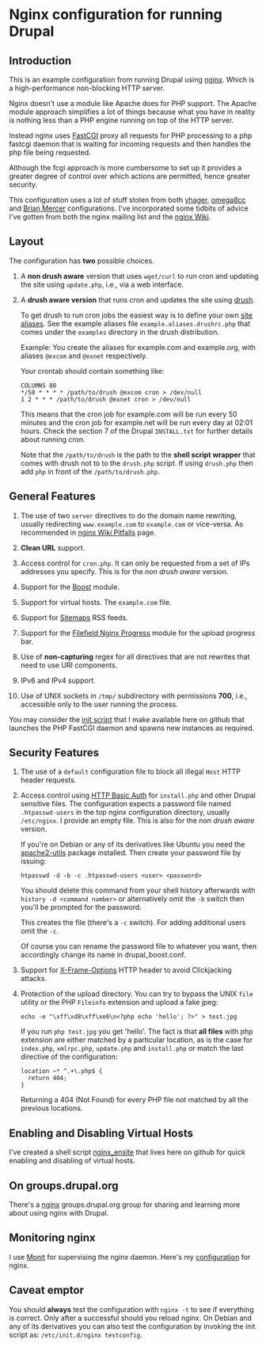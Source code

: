 # Nginx configuration for running Drupal

## Introduction

   This is an example configuration from running Drupal using
   [nginx](http://nginx.org). Which is a high-performance non-blocking
   HTTP server.

   Nginx doesn't use a module like Apache does for PHP support. The
   Apache module approach simplifies a lot of things because what you
   have in reality is nothing less than a PHP engine running on top of
   the HTTP server. 

   Instead nginx uses [FastCGI](http://en.wikipedia.org/wiki/FastCGI)
   proxy all requests for PHP processing to a php fastcgi daemon that
   is waiting for incoming requests and then handles the php file
   being requested.

   Although the fcgi approach is more cumbersome to set up it provides
   a greater degree of control over which actions are permitted, hence
   greater security.

   This configuration uses a lot of stuff stolen from both
   [yhager](github.com/yhager/nginx_drupal),
   [omega8cc](http://github.com/omega8cc/nginx-for-drupal) and
   [Brian Mercer](http://test.brianmercer.com/content/nginx-configuration-drupal)
   configurations. I've incorporated some tidbits of advice I've
   gotten from both the nginx mailing list and the
   [nginx Wiki](http://wiki.nginx.org).

## Layout
   
   The configuration has **two** possible choices.

   1. A **non drush aware** version that uses `wget/curl` to run cron
      and updating the site using `update.php`, i.e., via a web
      interface.

   2. A **drush aware version** that runs cron and updates the
      site using [drush](http://drupal.org/project/drush).

      To get drush to run cron jobs the easiest way is to define your
      own [site aliases](http://drupal.org/node/670460). See the
      example aliases file `example.aliases.drushrc.php` that comes
      under the `examples` directory in the drush distribution.

      Example: You create the aliases for example.com and example.org,
      with aliases `@excom` and `@exnet` respectively.

      Your crontab should contain something like:

          COLUMNS 80
          */50 * * * * /path/to/drush @excom cron > /dev/null
          1 2 * * * /path/to/drush @exnet cron > /dev/null

      This means that the cron job for example.com will be run every
      50 minutes and the cron job for example.net will be run every
      day at 02:01 hours. Check the section 7 of the Drupal
      `INSTALL.txt` for further details about running cron.

      Note that the `/path/to/drush` is the path to the **shell script
      wrapper** that comes with drush not to to the `drush.php`
      script. If using `drush.php` then add `php` in front of the
      `/path/to/drush.php`.
      

## General Features

   1. The use of two `server` directives to do the domain name
   rewriting, usually redirecting `www.example.com` to `example.com`
   or vice-versa. As recommended in
   [nginx Wiki Pitfalls](http://wiki.nginx.org/Pitfalls#Server_Name)
   page.

   2. **Clean URL** support.

   3. Access control for `cron.php`. It can only be requested from a
   set of IPs addresses you specify. This is for the *non drush
   aware* version.

   4. Support for the [Boost](http://drupal.org/project/boost) module.

   5. Support for virtual hosts. The `example.com` file.

   6. Support for [Sitemaps](http://drupal.org/project/site_map) RSS feeds.

   7. Support for the
      [Filefield Nginx Progress](http://drupal.org/project/filefield_nginx_progress)
      module for the upload progress bar.

   8. Use of **non-capturing** regex for all directives that are not
      rewrites that need to use URI components.

   9. IPv6 and IPv4 support.

   10. Use of UNIX sockets in `/tmp/` subdirectory with permissions
       **700**, i.e., accessible only to the user running the process.
   
   You may consider the
   [init script](github.com/perusio/php-fastcgi-debian-script) that I
   make available here on github that launches the PHP FastCGI daemon
   and spawns new instances as required.

## Security Features

   1. The use of a `default` configuration file to block all illegal
      `Host` HTTP header requests.

   2. Access control using
      [HTTP Basic Auth](http://wiki.nginx.org/NginxHttpAuthBasicModule)
      for `install.php` and other Drupal sensitive files. The
      configuration expects a password file named `.htpasswd-users` in
      the top nginx configuration directory, usually `/etc/nginx`. I
      provide an empty file. This is also for the *non drush aware*
      version.

      If you're on Debian or any of its derivatives like Ubuntu you
      need the
      [apache2-utils](http://packages.debian.org/search?suite%3Dall&section%3Dall&arch%3Dany&searchon%3Dnames&keywords%3Dapache2-utils)
      package installed. Then create your password file by issuing:

          htpasswd -d -b -c .htpasswd-users <user> <password>

      You should delete this command from your shell history
      afterwards with `history -d <command number>` or alternatively
      omit the `-b` switch then you'll be prompted for the password.

      This creates the file (there's a `-c` switch). For adding
      additional users omit the `-c`.

      Of course you can rename the password file to whatever you want,
      then accordingly change its name in drupal_boost.conf.

   3. Support for
      [X-Frame-Options](https://developer.mozilla.org/en/The_X-FRAME-OPTIONS_response_header)
      HTTP header to avoid Clickjacking attacks.

   4. Protection of the upload directory. You can try to bypass the
      UNIX `file` utility or the PHP `Fileinfo` extension and upload a
      fake jpeg:
   
          echo -e "\xff\xd8\xff\xe0\n<?php echo 'hello'; ?>" > test.jpg
      
      If you run `php test.jpg`  you get 'hello'. The fact is that **all
      files** with php extension are either matched by a particular
      location, as is the case for `index.php`, `xmlrpc.php`,
      `update.php` and `install.php` or match the last directive of
      the configuration:

          location ~* ^.+\.php$ {
            return 404; 
          }

      Returning a 404 (Not Found) for every PHP file not matched by
      all the previous locations.

## Enabling and Disabling Virtual Hosts

   I've created a shell script
   [nginx_ensite](http://github.com/perusio/nginx_ensite) that lives
   here on github for quick enabling and disabling of virtual hosts.

## On groups.drupal.org

   There's a [nginx](http://groups.drupal.org/nginx)
   groups.drupal.org group for sharing and learning more about using
   nginx with Drupal.

## Monitoring nginx

   I use [Monit](http://mmonit.com) for supervising the nginx
   daemon. Here's my
   [configuration](http://github.com/perusio/monit-miscellaneous) for
   nginx.

## Caveat emptor

   You should **always** test the configuration with `nginx -t` to see
   if everything is correct. Only after a successful should you reload
   nginx. On Debian and any of its derivatives you can also test the
   configuration by invoking the init script as: `/etc/init.d/nginx
   testconfig`.
